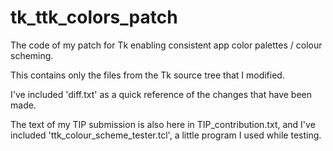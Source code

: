 # tk_ttk_colors_patch
The code of my patch for Tk enabling consistent app color palettes / colour scheming.

This contains only the files from the Tk source tree that I modified.

I've included 'diff.txt' as a quick reference of the changes that have been made.

The text of my TIP submission is also here in TIP_contribution.txt, and I've included 'ttk_colour_scheme_tester.tcl', a little program I used while testing.
